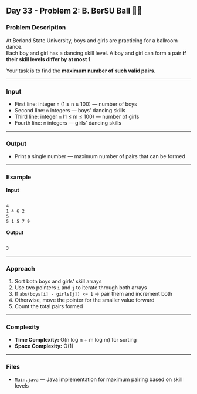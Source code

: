 ## Day 33 - Problem 2: B. BerSU Ball 💃🕺

### Problem Description

At Berland State University, boys and girls are practicing for a ballroom dance.  
Each boy and girl has a dancing skill level. A boy and girl can form a pair **if their skill levels differ by at most 1**.

Your task is to find the **maximum number of such valid pairs**.

---

### Input

- First line: integer `n` (1 ≤ n ≤ 100) — number of boys  
- Second line: `n` integers — boys' dancing skills  
- Third line: integer `m` (1 ≤ m ≤ 100) — number of girls  
- Fourth line: `m` integers — girls' dancing skills

---

### Output

- Print a single number — maximum number of pairs that can be formed

---

### Example

**Input**
```

4
1 4 6 2
5
5 1 5 7 9

```

**Output**
```

3

```

---

### Approach

1. Sort both boys and girls' skill arrays
2. Use two pointers `i` and `j` to iterate through both arrays
3. If `abs(boys[i] - girls[j]) <= 1` → pair them and increment both
4. Otherwise, move the pointer for the smaller value forward
5. Count the total pairs formed

---

### Complexity

- **Time Complexity:** O(n log n + m log m) for sorting  
- **Space Complexity:** O(1)

---

### Files

- `Main.java` — Java implementation for maximum pairing based on skill levels